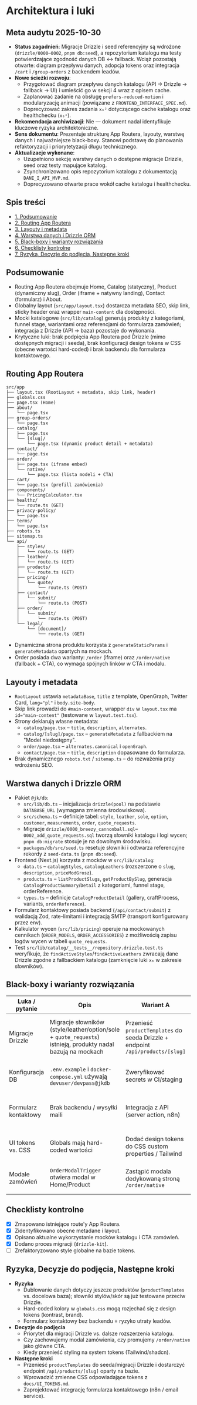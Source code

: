 # Architektura i luki

## Meta audytu 2025-10-30
- **Status zagadnień**: Migracje Drizzle i seed referencyjny są wdrożone (`drizzle/0000`–`0002`, `pnpm db:seed`), a repozytorium katalogu ma testy potwierdzające zgodność danych DB ↔ fallback. Wciąż pozostają otwarte: diagram przepływu danych, adopcja tokens oraz integracja `/cart` i `/group-orders` z backendem leadów.
- **Nowe ścieżki rozwoju**:
  - Przygotować diagram przepływu danych katalogu (API → Drizzle → fallback → UI) i umieścić go w sekcji 4 wraz z opisem cache.
  - Zaplanować zadanie na obsługę `prefers-reduced-motion` i modularyzację animacji (powiązane z `FRONTEND_INTERFACE_SPEC.md`).
  - Doprecyzować zakres zadania `x₆²` dotyczącego cache katalogu oraz healthchecku (`x₆ˣ`).
- **Rekomendacja archiwizacji**: Nie — dokument nadal identyfikuje kluczowe ryzyka architektoniczne.
- **Sens dokumentu**: Prezentuje strukturę App Routera, layouty, warstwę danych i najważniejsze black-boxy. Stanowi podstawę do planowania refaktoryzacji i priorytetyzacji długu technicznego.
- **Aktualizacje wykonane**:
  - Uzupełniono sekcję warstwy danych o dostępne migracje Drizzle, seed oraz testy mapujące katalog.
  - Zsynchronizowano opis repozytorium katalogu z dokumentacją `DANE_I_API_MVP.md`.
  - Doprecyzowano otwarte prace wokół cache katalogu i healthchecku.

## Spis treści
- [1. Podsumowanie](#podsumowanie)
- [2. Routing App Routera](#routing-app-routera)
- [3. Layouty i metadata](#layouty-i-metadata)
- [4. Warstwa danych i Drizzle ORM](#warstwa-danych-i-drizzle-orm)
- [5. Black-boxy i warianty rozwiązania](#black-boxy-i-warianty-rozwiazania)
- [6. Checklisty kontrolne](#checklisty-kontrolne)
- [7. Ryzyka, Decyzje do podjęcia, Następne kroki](#ryzyka-decyzje-do-podjecia-nastepne-kroki)

## Podsumowanie
- Routing App Routera obejmuje Home, Catalog (statyczny), Product (dynamiczny slug), Order (iframe + natywny landing), Contact (formularz) i About.
- Globalny layout (`src/app/layout.tsx`) dostarcza metadata SEO, skip link, sticky header oraz wrapper `main-content` dla dostępności.
- Mocki katalogowe (`src/lib/catalog`) generują produkty z kategoriami, funnel stage, wariantami oraz referencjami do formularza zamówień; integracja z Drizzle (API → baza) pozostaje do wykonania.
- Krytyczne luki: brak podpięcia App Routera pod Drizzle (mimo dostępnych migracji i seeda), brak konfiguracji design tokens w CSS (obecne wartości hard-coded) i brak backendu dla formularza kontaktowego.

## Routing App Routera
```
src/app
├── layout.tsx (RootLayout + metadata, skip link, header)
├── globals.css
├── page.tsx (Home)
├── about/
│   └── page.tsx
├── group-orders/
│   └── page.tsx
├── catalog/
│   ├── page.tsx
│   └── [slug]/
│       └── page.tsx (dynamic product detail + metadata)
├── contact/
│   └── page.tsx
├── order/
│   ├── page.tsx (iframe embed)
│   └── native/
│       └── page.tsx (lista modeli + CTA)
├── cart/
│   └── page.tsx (prefill zamówienia)
├── components/
│   └── PricingCalculator.tsx
├── healthz/
│   └── route.ts (GET)
├── privacy-policy/
│   └── page.tsx
├── terms/
│   └── page.tsx
├── robots.ts
├── sitemap.ts
└── api/
    ├── styles/
    │   └── route.ts (GET)
    ├── leather/
    │   └── route.ts (GET)
    ├── products/
    │   └── route.ts (GET)
    ├── pricing/
    │   └── quote/
    │       └── route.ts (POST)
    ├── contact/
    │   └── submit/
    │       └── route.ts (POST)
    ├── order/
    │   └── submit/
    │       └── route.ts (POST)
    └── legal/
        └── [document]/
            └── route.ts (GET)
```
- Dynamiczna strona produktu korzysta z `generateStaticParams` i `generateMetadata` opartych na mockach.
- Order posiada dwa warianty: `/order` (iframe) oraz `/order/native` (fallback + CTA), co wymaga spójnych linków w CTA i modalu.

## Layouty i metadata
- `RootLayout` ustawia `metadataBase`, `title` z template, OpenGraph, Twitter Card, `lang="pl"` i `body.site-body`.
- Skip link prowadzi do `#main-content`, wrapper `div` w `layout.tsx` ma `id="main-content"` (testowane w `layout.test.tsx`).
- Strony deklarują własne metadata:
  - `catalog/page.tsx` – `title`, `description`, `alternates`.
  - `catalog/[slug]/page.tsx` – `generateMetadata` z fallbackiem na "Model niedostępny".
  - `order/page.tsx` – `alternates.canonical` i `openGraph`.
  - `contact/page.tsx` – `title`, `description` dopasowane do formularza.
- Brak dynamicznego `robots.txt` / `sitemap.ts` – do rozważenia przy wdrożeniu SEO.

## Warstwa danych i Drizzle ORM
- Pakiet `@jk/db`:
  - `src/lib/db.ts` – inicjalizacja `drizzle(pool)` na podstawie `DATABASE_URL` (wymagana zmienna środowiskowa).
  - `src/schema.ts` – definicje tabel: `style`, `leather`, `sole`, `option`, `customer`, `measurements`, `order`, `quote_requests`.
  - Migracje `drizzle/0000_breezy_cannonball.sql`–`0002_add_quote_requests.sql` tworzą słowniki katalogu i logi wycen; `pnpm db:migrate` stosuje je na dowolnym środowisku.
  - `packages/db/src/seed.ts` resetuje słowniki i odtwarza referencyjne rekordy z `seed-data.ts` (`pnpm db:seed`).
- Frontend (Next.js) korzysta z mocków w `src/lib/catalog`:
  - `data.ts` – `catalogStyles`, `catalogLeathers` (rozszerzone o `slug`, `description`, `priceModGrosz`).
  - `products.ts` – `listProductSlugs`, `getProductBySlug`, generacja `CatalogProductSummary`/`Detail` z kategoriami, funnel stage, orderReference.
  - `types.ts` – definicje `CatalogProductDetail` (gallery, craftProcess, variants, `orderReference`).
- Formularz kontaktowy posiada backend (`/api/contact/submit`) z walidacją Zod, rate-limitami i integracją SMTP (transport konfigurowany przez env).
- Kalkulator wycen (`src/lib/pricing`) operuje na mockowanych cennikach (`ORDER_MODELS`, `ORDER_ACCESSORIES`) z możliwością zapisu logów wycen w tabeli `quote_requests`.
- Test `src/lib/catalog/__tests__/repository.drizzle.test.ts` weryfikuje, że `findActiveStyles`/`findActiveLeathers` zwracają dane Drizzle zgodne z fallbackiem katalogu (zamknięcie luki `x₆` w zakresie słowników).

## Black-boxy i warianty rozwiązania
| Luka / pytanie | Opis | Wariant A | Plusy | Minusy | Wariant B | Plusy | Minusy |
| --- | --- | --- | --- | --- | --- | --- | --- |
| Migracje Drizzle | Migracje słowników (style/leather/option/sole + `quote_requests`) istnieją, produkty nadal bazują na mockach | Przenieść `productTemplates` do seeda Drizzle + endpoint `/api/products/[slug]` | Spójny katalog DB→UI, brak dublowania mocków | Większa migracja danych i testów | Pozostawić produkty w mockach i synchronizować ręcznie | Brak natychmiastowego kosztu | Ryzyko rozjazdu danych, dług w produktach |
| Konfiguracja DB | `.env.example` i `docker-compose.yml` używają `devuser/devpass@jkdb` | Zweryfikować secrets w CI/staging | Spójne środowiska, brak rozjazdów | Wymaga komunikacji z zespołem infra | Brak dodatkowych działań | Brak kosztu teraz | Ryzyko pominięcia aktualizacji secrets |
| Formularz kontaktowy | Brak backendu / wysyłki maili | Integracja z API (server action, n8n) | Realna obsługa leadów, brak manuali | Potrzebna infrastruktura i bezpieczeństwo | Pozostawić mock i CTA mailto | Zero kosztu teraz | Brak automatyzacji, UX ograniczony |
| UI tokens vs. CSS | Globals mają hard-coded wartości | Dodać design tokens do CSS custom properties / Tailwind | Spójność, łatwiejsze zmiany | Refactor styli globalnych | Pozostawić obecny styl | Szybkie MVP | Ryzyko rozjazdów kolorów i kontrastu |
| Modale zamówień | `OrderModalTrigger` otwiera modal w Home/Product | Zastąpić modala dedykowaną stroną `/order/native` | Mniej kodu klientowego, prostsze testy | Potencjalnie gorsza konwersja | Utrzymać modal + Ulepszyć A11y | Większa kontrola flow | Więcej pracy przy testach |

## Checklisty kontrolne
- [x] Zmapowano istniejące route'y App Routera.
- [x] Zidentyfikowano obecne metadane i layout.
- [x] Opisano aktualne wykorzystanie mocków katalogu i CTA zamówień.
- [x] Dodano proces migracji (`drizzle-kit`).
- [ ] Zrefaktoryzowano style globalne na bazie tokens.

## Ryzyka, Decyzje do podjęcia, Następne kroki
- **Ryzyka**
  - Dublowanie danych dotyczy jeszcze produktów (`productTemplates` vs. docelowa baza); słowniki stylów/skór są już testowane przeciw Drizzle.
  - Hard-coded kolory w `globals.css` mogą rozjechać się z design tokens (kontrast, brand).
  - Formularz kontaktowy bez backendu = ryzyko utraty leadów.
- **Decyzje do podjęcia**
  - Priorytet dla migracji Drizzle vs. dalsze rozszerzenia katalogu.
  - Czy zachowujemy modal zamówienia, czy promujemy `/order/native` jako główne CTA.
  - Kiedy przenieść styling na system tokens (Tailwind/shadcn).
- **Następne kroki**
  - Przenieść `productTemplates` do seeda/migracji Drizzle i dostarczyć endpoint `/api/products/[slug]` oparty na bazie.
  - Wprowadzić zmienne CSS odpowiadające tokens z `docs/UI_TOKENS.md`.
  - Zaprojektować integrację formularza kontaktowego (n8n / email service).

